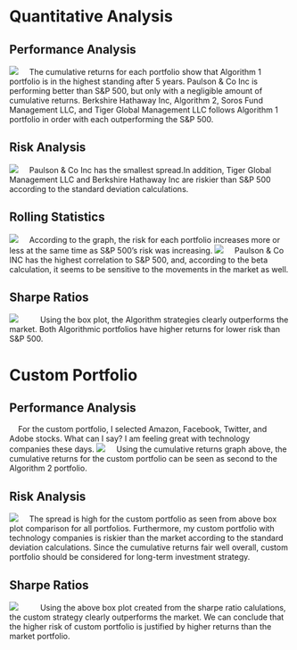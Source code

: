 # Quantitative Analysis
## Performance Analysis
![](https://github.com/danalain/Portfolio_Analysis_Using_Py_Pandas/blob/main/Images/cumulative_returns.png)
&nbsp;&nbsp;&nbsp;&nbsp;The cumulative returns for each portfolio show that Algorithm 1 portfolio is in the highest standing after 5 years. Paulson & Co Inc is performing better than S&P 500, but only with a negligible amount of cumulative returns. Berkshire Hathaway Inc, Algorithm 2, Soros Fund Management LLC, and Tiger Global Management LLC follows Algorithm 1 portfolio in order with each outperforming the S&P 500.  
## Risk Analysis
![](https://github.com/danalain/Portfolio_Analysis_Using_Py_Pandas/blob/main/Images/boxplot_one.png)
&nbsp;&nbsp;&nbsp;&nbsp;Paulson & Co Inc has the smallest spread.In addition, Tiger Global Management LLC and Berkshire Hathaway Inc are riskier than S&P 500 according to the standard deviation calculations. 
## Rolling Statistics
![](https://github.com/danalain/Portfolio_Analysis_Using_Py_Pandas/blob/main/Images/rolling_std.png)
&nbsp;&nbsp;&nbsp;&nbsp;According to the graph, the risk for each portfolio increases more or less at the same time as S&P 500’s risk was increasing. 
![](https://github.com/danalain/Portfolio_Analysis_Using_Py_Pandas/blob/main/Images/beta_one.png)
&nbsp;&nbsp;&nbsp;&nbsp;Paulson & Co INC has the highest correlation to S&P 500, and, according to the beta calculation, it seems to be sensitive to the movements in the market as well.
## Sharpe Ratios
![](https://github.com/danalain/Portfolio_Analysis_Using_Py_Pandas/blob/main/Images/boxplot_sharpe.png)
&nbsp;&nbsp;&nbsp;&nbsp;
&nbsp;&nbsp;&nbsp;&nbsp;Using the box plot, the Algorithm strategies clearly outperforms the market. Both Algorithmic portfolios have higher returns for lower risk than S&P 500. 
# Custom Portfolio
## Performance Analysis
&nbsp;&nbsp;&nbsp;&nbsp;For the custom portfolio, I selected Amazon, Facebook, Twitter, and Adobe stocks. What can I say? I am feeling great with technology companies these days. 
![](https://github.com/danalain/Portfolio_Analysis_Using_Py_Pandas/blob/main/Images/cumulative_returns_two.png)
&nbsp;&nbsp;&nbsp;&nbsp;Using the cumulative returns graph above, the cumulative returns for the custom portfolio can be seen as second to the Algorithm 2 portfolio.
## Risk Analysis
![](https://github.com/danalain/Portfolio_Analysis_Using_Py_Pandas/blob/main/Images/boxplot_two.png)
&nbsp;&nbsp;&nbsp;&nbsp;The spread is high for the custom portfolio as seen from above box plot comparison for all portfolios. Furthermore, my custom portfolio with technology companies is riskier than the market according to the standard deviation calculations. Since the cumulative returns fair well overall, custom portfolio should be considered for long-term investment strategy.
## Sharpe Ratios
![](https://github.com/danalain/Portfolio_Analysis_Using_Py_Pandas/blob/main/Images/custom_boxplot_sharpe.png)
&nbsp;&nbsp;&nbsp;&nbsp;
&nbsp;&nbsp;&nbsp;&nbsp;Using the above box plot created from the sharpe ratio calulations, the custom strategy clearly outperforms the market. We can conclude that the higher risk of custom portfolio is justified by higher returns than the market portfolio.   